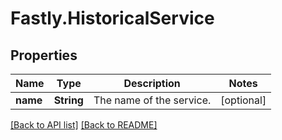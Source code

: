 # Fastly.HistoricalService

## Properties

Name | Type | Description | Notes
------------ | ------------- | ------------- | -------------
**name** | **String** | The name of the service. | [optional] 


[[Back to API list]](../../README.md#endpoints) [[Back to README]](../../README.md)
